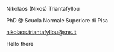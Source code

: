 Nikolaos (Nikos) Triantafyllou

PhD @ Scuola Normale Superiore di Pisa

nikolaos.triantafyllou@sns.it

Hello there
